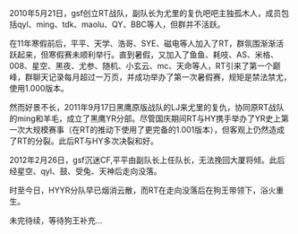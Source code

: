 

2010年5月21日，gsf创立RT战队，副队长为尤里的复仇吧吧主独孤木人，成员包括qyl、ming、tdk、maolu、QY、BBC等人，但群并不活跃。

在11年寒假前后，平平、天学、浩哥、SYE、磁电等人加入了RT，群氛围渐渐活跃起来，但寒假赛未顺利举行。直到暑假，又加入了鱼鱼、耗吱、AS、米格、008、星空、黑夜、尤参、随机、小玄云、mc、天命等人，RT引来了第一个巅峰，群聊天记录每月超过一万页，并成功举办了第一次暑假赛，规矩是禁法禁尤，使用1.000版本。

然而好景不长，2011年9月17日黑鹰原版战队的LJ来尤里的复仇，协同原RT战队的ming和羊毛，成立了黑鹰YR分部。尽管国庆期间RT与HY携手举办了YR史上第一次大规模赛事（在RT的推动下使用了更完备的1.001版本），但客观上仍然造成了RT的分裂。此后RT与HY多次决裂和好。

2012年2月26日，gsf沉迷CF,平平由副队长上任队长，无法挽回大厦将倾。此后经星空、qyl、鼓、受兔、天神后走向没落。

时至今日，HYYR分队早已烟消云散，而RT在走向没落后在狗王带领下，浴火重生。

未完待续，等待狗王补充...
